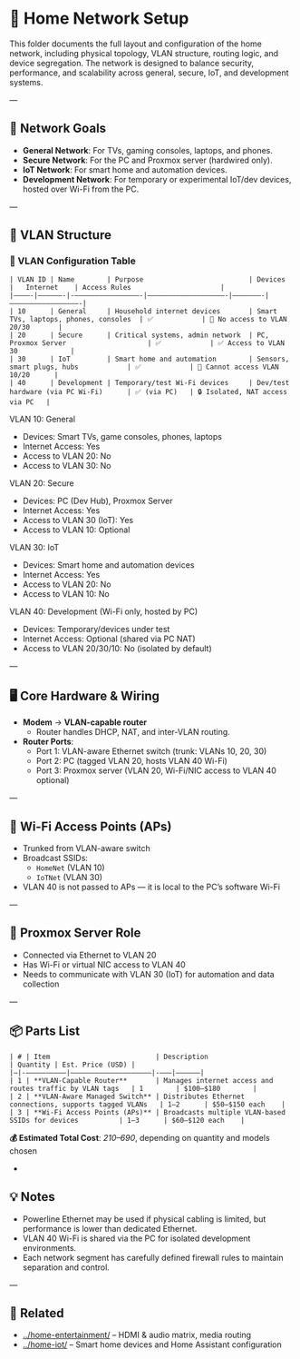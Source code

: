 # 🛜 Home Network Setup

This folder documents the full layout and configuration of the home network, including physical topology, VLAN structure, routing logic, and device segregation. The network is designed to balance security, performance, and scalability across general, secure, IoT, and development systems.

—

## 🔧 Network Goals

- **General Network**: For TVs, gaming consoles, laptops, and phones.
- **Secure Network**: For the PC and Proxmox server (hardwired only).
- **IoT Network**: For smart home and automation devices.
- **Development Network**: For temporary or experimental IoT/dev devices, hosted over Wi-Fi from the PC.

—

## 🧩 VLAN Structure

### 📶 VLAN Configuration Table

```
| VLAN ID | Name        | Purpose                          | Devices                               |   Internet    | Access Rules                      |
|————-|——————-|-————————————————-|———————————————————-|———————-|—————————————————-|
| 10      | General     | Household internet devices       | Smart TVs, laptops, phones, consoles  | ✅            | 🚫 No access to VLAN 20/30       |
| 20      | Secure      | Critical systems, admin network  | PC, Proxmox Server                    | ✅            | ✅ Access to VLAN 30             |
| 30      | IoT         | Smart home and automation        | Sensors, smart plugs, hubs            | ✅            | 🚫 Cannot access VLAN 10/20      |
| 40      | Development | Temporary/test Wi-Fi devices     | Dev/test hardware (via PC Wi-Fi)      | ✅ (via PC)   | 🔒 Isolated, NAT access via PC   |
```

VLAN 10: General
  - Devices: Smart TVs, game consoles, phones, laptops
  - Internet Access: Yes
  - Access to VLAN 20: No
  - Access to VLAN 30: No

VLAN 20: Secure
  - Devices: PC (Dev Hub), Proxmox Server
  - Internet Access: Yes
  - Access to VLAN 30 (IoT): Yes
  - Access to VLAN 10: Optional

VLAN 30: IoT
  - Devices: Smart home and automation devices
  - Internet Access: Yes
  - Access to VLAN 20: No
  - Access to VLAN 10: No

VLAN 40: Development (Wi-Fi only, hosted by PC)
  - Devices: Temporary/devices under test
  - Internet Access: Optional (shared via PC NAT)
  - Access to VLAN 20/30/10: No (isolated by default)

—

## 🖥️ Core Hardware & Wiring

- **Modem** → **VLAN-capable router**
  - Router handles DHCP, NAT, and inter-VLAN routing.
- **Router Ports**:
  - Port 1: VLAN-aware Ethernet switch (trunk: VLANs 10, 20, 30)
  - Port 2: PC (tagged VLAN 20, hosts VLAN 40 Wi-Fi)
  - Port 3: Proxmox server (VLAN 20, Wi-Fi/NIC access to VLAN 40 optional)

—

## 📶 Wi-Fi Access Points (APs)

- Trunked from VLAN-aware switch
- Broadcast SSIDs:
  - `HomeNet` (VLAN 10)
  - `IoTNet` (VLAN 30)
- VLAN 40 is not passed to APs — it is local to the PC’s software Wi-Fi

—

## 🧠 Proxmox Server Role

- Connected via Ethernet to VLAN 20
- Has Wi-Fi or virtual NIC access to VLAN 40
- Needs to communicate with VLAN 30 (IoT) for automation and data collection

—

## 📦 Parts List

```
| # | Item                          | Description                                                | Quantity | Est. Price (USD) |
|—|-——————————|————————————————————|-———|——————|
| 1 | **VLAN-Capable Router**       | Manages internet access and routes traffic by VLAN tags   | 1        | $100–$180        |
| 2 | **VLAN-Aware Managed Switch** | Distributes Ethernet connections, supports tagged VLANs   | 1–2      | $50–$150 each    |
| 3 | **Wi-Fi Access Points (APs)** | Broadcasts multiple VLAN-based SSIDs for devices          | 1–3      | $60–$120 each    |
```

**💰 Estimated Total Cost**: *$210–$690*, depending on quantity and models chosen

-

## 💡 Notes

- Powerline Ethernet may be used if physical cabling is limited, but performance is lower than dedicated Ethernet.
- VLAN 40 Wi-Fi is shared via the PC for isolated development environments.
- Each network segment has carefully defined firewall rules to maintain separation and control.

—

## 📂 Related

- [../home-entertainment/](../home-entertainment/) – HDMI & audio matrix, media routing
- [../home-iot/](../home-iot/) – Smart home devices and Home Assistant configuration